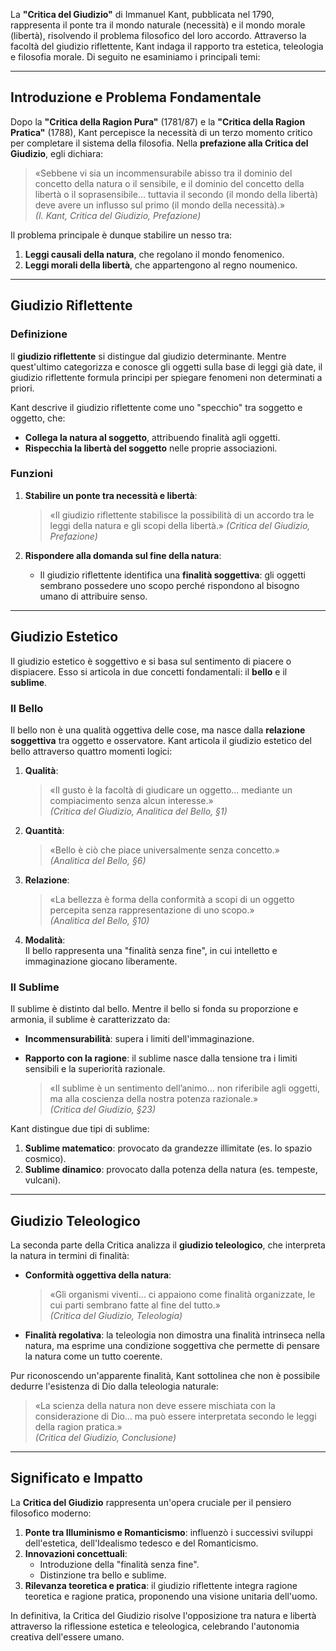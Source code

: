 La **"Critica del Giudizio"** di Immanuel Kant, pubblicata nel 1790, rappresenta il ponte tra il mondo naturale (necessità) e il mondo morale (libertà), risolvendo il problema filosofico del loro accordo. Attraverso la facoltà del giudizio riflettente, Kant indaga il rapporto tra estetica, teleologia e filosofia morale. Di seguito ne esaminiamo i principali temi:

---

## **Introduzione e Problema Fondamentale**

Dopo la **"Critica della Ragion Pura"** (1781/87) e la **"Critica della Ragion Pratica"** (1788), Kant percepisce la necessità di un terzo momento critico per completare il sistema della filosofia. Nella **prefazione alla Critica del Giudizio**, egli dichiara:

> «Sebbene vi sia un incommensurabile abisso tra il dominio del concetto della natura o il sensibile, e il dominio del concetto della libertà o il soprasensibile... tuttavia il secondo (il mondo della libertà) deve avere un influsso sul primo (il mondo della necessità).»  
> _(I. Kant, Critica del Giudizio, Prefazione)_

Il problema principale è dunque stabilire un nesso tra:

1. **Leggi causali della natura**, che regolano il mondo fenomenico.
2. **Leggi morali della libertà**, che appartengono al regno noumenico.

---

## **Giudizio Riflettente**

### **Definizione**

Il **giudizio riflettente** si distingue dal giudizio determinante. Mentre quest'ultimo categorizza e conosce gli oggetti sulla base di leggi già date, il giudizio riflettente formula principi per spiegare fenomeni non determinati a priori.

Kant descrive il giudizio riflettente come uno "specchio" tra soggetto e oggetto, che:

- **Collega la natura al soggetto**, attribuendo finalità agli oggetti.
- **Rispecchia la libertà del soggetto** nelle proprie associazioni.

### **Funzioni**

1. **Stabilire un ponte tra necessità e libertà**:
    
    > «Il giudizio riflettente stabilisce la possibilità di un accordo tra le leggi della natura e gli scopi della libertà.» _(Critica del Giudizio, Prefazione)_
    
2. **Rispondere alla domanda sul fine della natura**:
    
    - Il giudizio riflettente identifica una **finalità soggettiva**: gli oggetti sembrano possedere uno scopo perché rispondono al bisogno umano di attribuire senso.

---

## **Giudizio Estetico**

Il giudizio estetico è soggettivo e si basa sul sentimento di piacere o dispiacere. Esso si articola in due concetti fondamentali: il **bello** e il **sublime**.

### **Il Bello**

Il bello non è una qualità oggettiva delle cose, ma nasce dalla **relazione soggettiva** tra oggetto e osservatore. Kant articola il giudizio estetico del bello attraverso quattro momenti logici:

1. **Qualità**:
    
    > «Il gusto è la facoltà di giudicare un oggetto... mediante un compiacimento senza alcun interesse.»  
    > _(Critica del Giudizio, Analitica del Bello, §1)_
    
2. **Quantità**:
    
    > «Bello è ciò che piace universalmente senza concetto.»  
    > _(Analitica del Bello, §6)_
    
3. **Relazione**:
    
    > «La bellezza è forma della conformità a scopi di un oggetto percepita senza rappresentazione di uno scopo.»  
    > _(Analitica del Bello, §10)_
    
4. **Modalità**:  
    Il bello rappresenta una "finalità senza fine", in cui intelletto e immaginazione giocano liberamente.
    

### **Il Sublime**

Il sublime è distinto dal bello. Mentre il bello si fonda su proporzione e armonia, il sublime è caratterizzato da:

- **Incommensurabilità**: supera i limiti dell'immaginazione.
- **Rapporto con la ragione**: il sublime nasce dalla tensione tra i limiti sensibili e la superiorità razionale.
    
    > «Il sublime è un sentimento dell’animo... non riferibile agli oggetti, ma alla coscienza della nostra potenza razionale.»  
    > _(Critica del Giudizio, §23)_
    

Kant distingue due tipi di sublime:

1. **Sublime matematico**: provocato da grandezze illimitate (es. lo spazio cosmico).
2. **Sublime dinamico**: provocato dalla potenza della natura (es. tempeste, vulcani).

---

## **Giudizio Teleologico**

La seconda parte della Critica analizza il **giudizio teleologico**, che interpreta la natura in termini di finalità:

- **Conformità oggettiva della natura**:
    
    > «Gli organismi viventi... ci appaiono come finalità organizzate, le cui parti sembrano fatte al fine del tutto.»  
    > _(Critica del Giudizio, Teleologia)_
    
- **Finalità regolativa**: la teleologia non dimostra una finalità intrinseca nella natura, ma esprime una condizione soggettiva che permette di pensare la natura come un tutto coerente.
    

Pur riconoscendo un'apparente finalità, Kant sottolinea che non è possibile dedurre l'esistenza di Dio dalla teleologia naturale:

> «La scienza della natura non deve essere mischiata con la considerazione di Dio... ma può essere interpretata secondo le leggi della ragion pratica.»  
> _(Critica del Giudizio, Conclusione)_

---

## **Significato e Impatto**

La **Critica del Giudizio** rappresenta un'opera cruciale per il pensiero filosofico moderno:

1. **Ponte tra Illuminismo e Romanticismo**: influenzò i successivi sviluppi dell'estetica, dell'Idealismo tedesco e del Romanticismo.
2. **Innovazioni concettuali**:
    - Introduzione della "finalità senza fine".
    - Distinzione tra bello e sublime.
3. **Rilevanza teoretica e pratica**: il giudizio riflettente integra ragione teoretica e ragione pratica, proponendo una visione unitaria dell'uomo.

In definitiva, la Critica del Giudizio risolve l'opposizione tra natura e libertà attraverso la riflessione estetica e teleologica, celebrando l'autonomia creativa dell'essere umano.